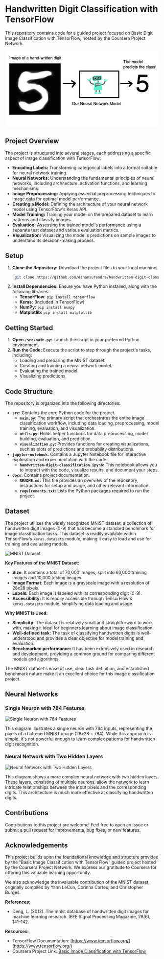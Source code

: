 # Handwritten Digit Classification with TensorFlow

This repository contains code for a guided project focused on Basic Digit Image Classification with TensorFlow, hosted by the Coursera Project Network.

![Handwritten Digit Classification with TensorFlow](/jupyter-notebook/images/1_1.png)

## Project Overview

The project is structured into several stages, each addressing a specific aspect of image classification with TensorFlow:

- **Encoding Labels:** Transforming categorical labels into a format suitable for neural network training.
- **Neural Networks:** Understanding the fundamental principles of neural networks, including architecture, activation functions, and learning mechanisms.
- **Image Preprocessing:** Applying essential preprocessing techniques to image data for optimal model performance.
- **Creating a Model:** Defining the architecture of your neural network model using TensorFlow's Keras API.
- **Model Training:** Training your model on the prepared dataset to learn patterns and classify images.
- **Evaluation:** Assessing the trained model's performance using a separate test dataset and various evaluation metrics.
- **Visualization:** Visualizing the model's predictions on sample images to understand its decision-making process.

## Setup

1. **Clone the Repository:** Download the project files to your local machine.
   ```bash 
    git clone https://github.com/eshansurendra/handwritten-digit-classification    
    ```
2. **Install Dependencies:** Ensure you have Python installed, along with the following libraries:
   - **TensorFlow:**  `pip install tensorflow`
   - **Keras:** (Included in TensorFlow)
   - **NumPy:**  `pip install numpy`
   - **Matplotlib:**  `pip install matplotlib`

## Getting Started

1. **Open `/src/main.py`:** Launch the script in your preferred Python environment.
2. **Run the Code:** Execute the script to step through the project's tasks, including:
   - Loading and preparing the MNIST dataset.
   - Creating and training a neural network model.
   - Evaluating the trained model.
   - Visualizing predictions.

## Code Structure

The repository is organized into the following directories:

- **`src`:** Contains the core Python code for the project.
    - **`main.py`:**  The primary script that orchestrates the entire image classification workflow, including data loading, preprocessing, model training, evaluation, and visualization.
    - **`utils.py`:**  Holds helper functions for data preprocessing, model building, evaluation, and prediction.
    - **`visualization.py`:**  Provides functions for creating visualizations, such as plots of predictions and probability distributions.
- **`jupyter-notebook`:** Contains a Jupyter Notebook file for interactive exploration and experimentation with the code.
    - **`handwritten-digit-classification.ipynb`:** This notebook allows you to interact with the code, visualize results, and document your steps.
- **`docs`:** Contains project documentation.
    - **`README.md`:** This file provides an overview of the repository, instructions for setup and usage, and other relevant information.
    - **`requirements.txt`:** Lists the Python packages required to run the project.

## Dataset

The project utilizes the widely recognized MNIST dataset, a collection of handwritten digit images (0-9) that has become a standard benchmark for image classification tasks. This dataset is readily available within TensorFlow's `keras.datasets` module, making it easy to load and use for training and evaluating models.

![MNIST Dataset](/docs/asests/MNIST-dataset.png)

**Key Features of the MNIST Dataset:**

* **Size:** It contains a total of 70,000 images, split into 60,000 training images and 10,000 testing images.
* **Image Format:** Each image is a grayscale image with a resolution of 28x28 pixels.
* **Labels:** Each image is labeled with its corresponding digit (0-9).
* **Accessibility:** It is readily accessible through TensorFlow's `keras.datasets` module, simplifying data loading and usage.

**Why MNIST is Used:**

* **Simplicity:** The dataset is relatively small and straightforward to work with, making it ideal for beginners learning about image classification.
* **Well-defined task:** The task of classifying handwritten digits is well-understood and provides a clear objective for model training and evaluation.
* **Benchmarked performance:**  It has been extensively used in research and development, providing a common ground for comparing different models and algorithms.

The MNIST dataset's ease of use, clear task definition, and established benchmark nature make it an excellent choice for this image classification project. 

## Neural Networks

### Single Neuron with 784 Features

![Single Neuron with 784 Features](/jupyter-notebook/images/1_3.png)

This diagram illustrates a single neuron with 784 inputs, representing the pixels of a flattened MNIST image (28x28 = 784). While this approach is simple, it's not powerful enough to learn complex patterns for handwritten digit recognition.

### Neural Network with Two Hidden Layers

![Neural Network with Two Hidden Layers](/jupyter-notebook/images/1_4.png)

This diagram shows a more complex neural network with two hidden layers. These layers, consisting of multiple neurons, allow the network to learn intricate relationships between the input pixels and the corresponding digits. This architecture is much more effective at classifying handwritten digits.

## Contributions

Contributions to this project are welcome! Feel free to open an issue or submit a pull request for improvements, bug fixes, or new features.

## Acknowledgements

This project builds upon the foundational knowledge and structure provided by the "Basic Image Classification with TensorFlow" guided project hosted by the Coursera Project Network. We express our gratitude to Coursera for offering this valuable learning opportunity.

We also acknowledge the invaluable contribution of the MNIST dataset, originally compiled by Yann LeCun, Corinna Cortes, and Christopher Burges. 

**References:**

* Deng, L. (2012). The mnist database of handwritten digit images for machine learning research. IEEE Signal Processing Magazine, 29(6), 141–142.

**Resources:**

* TensorFlow Documentation: [https://www.tensorflow.org/](https://www.tensorflow.org/)
* Coursera Project Link: [Basic Image Classification with TensorFlow](https://www.coursera.org/projects/tensorflow-beginner-basic-image-classification)

